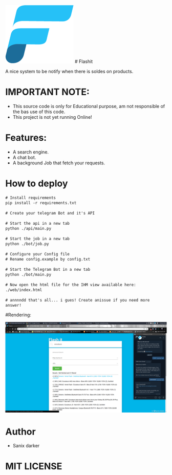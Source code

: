 <img src="./web/logo-27.png">
# Flashit

A nice system to be notify when there is soldes on products.

# IMPORTANT NOTE:

- This source code is only for Educational purpose, am not responsible of the bas use of this code.
- This project is not yet running Online!

# Features:

- A search engine.
- A chat bot.
- A background Job that fetch your requests.

# How to deploy

```shell
# Install requirements
pip install -r requirements.txt

# Create your telegram Bot and it's API

# Start the api in a new tab
python ./api/main.py

# Start the job in a new tab
python ./bot/job.py

# Configure your Config file
# Rename config.example by config.txt

# Start the Telegram Bot in a new tab
python ./bot/main.py

# Now open the html file for the IHM view available here: ./web/index.html

# annnndd that's all... i gues! Create anissue if you need more answer!

```

#Rendering:

<img src="flashit.png">


# Author

- Sanix darker

# MIT LICENSE


